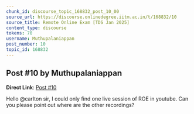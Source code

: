 ```yaml
---
chunk_id: discourse_topic_168832_post_10_00
source_url: https://discourse.onlinedegree.iitm.ac.in/t/168832/10
source_title: Remote Online Exam [TDS Jan 2025]
content_type: discourse
tokens: 70
username: Muthupalaniappan
post_number: 10
topic_id: 168832
---
```


## Post #10 by Muthupalaniappan

**Direct Link**: [Post #10](https://discourse.onlinedegree.iitm.ac.in/t/168832/10)

Hello @carlton sir, I could only find one live session of ROE in youtube. Can you please point out where are the other recordings?
